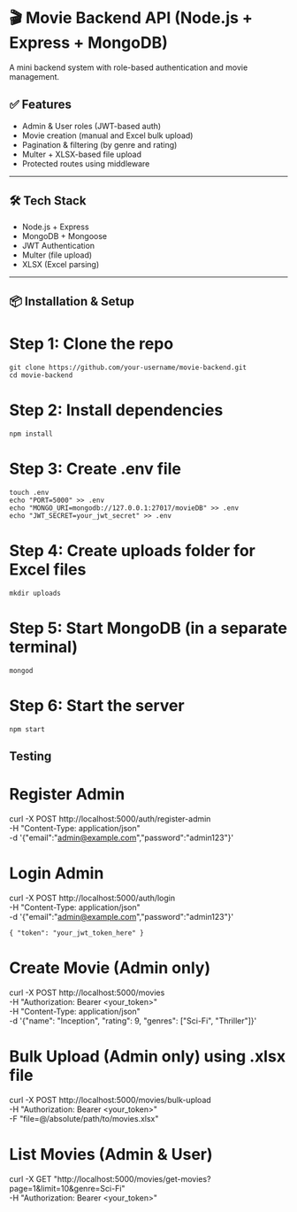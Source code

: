 # 🎬 Movie Backend API (Node.js + Express + MongoDB)

A mini backend system with role-based authentication and movie management.

## ✅ Features

- Admin & User roles (JWT-based auth)
- Movie creation (manual and Excel bulk upload)
- Pagination & filtering (by genre and rating)
- Multer + XLSX-based file upload
- Protected routes using middleware

---

## 🛠️ Tech Stack

- Node.js + Express
- MongoDB + Mongoose
- JWT Authentication
- Multer (file upload)
- XLSX (Excel parsing)

---

## 📦 Installation & Setup


# Step 1: Clone the repo
```
git clone https://github.com/your-username/movie-backend.git
cd movie-backend
```

# Step 2: Install dependencies
```
npm install
```

# Step 3: Create .env file
```
touch .env
echo "PORT=5000" >> .env
echo "MONGO_URI=mongodb://127.0.0.1:27017/movieDB" >> .env
echo "JWT_SECRET=your_jwt_secret" >> .env
```

# Step 4: Create uploads folder for Excel files
```
mkdir uploads
```

# Step 5: Start MongoDB (in a separate terminal)
```
mongod
```

# Step 6: Start the server
```
npm start
```


## Testing

# Register Admin
curl -X POST http://localhost:5000/auth/register-admin \
  -H "Content-Type: application/json" \
  -d '{"email":"admin@example.com","password":"admin123"}'

# Login Admin
curl -X POST http://localhost:5000/auth/login \
  -H "Content-Type: application/json" \
  -d '{"email":"admin@example.com","password":"admin123"}'

```
{ "token": "your_jwt_token_here" }
```

# Create Movie (Admin only)
curl -X POST http://localhost:5000/movies \
  -H "Authorization: Bearer <your_token>" \
  -H "Content-Type: application/json" \
  -d '{"name": "Inception", "rating": 9, "genres": ["Sci-Fi", "Thriller"]}'

# Bulk Upload (Admin only) using .xlsx file
curl -X POST http://localhost:5000/movies/bulk-upload \
  -H "Authorization: Bearer <your_token>" \
  -F "file=@/absolute/path/to/movies.xlsx"

# List Movies (Admin & User)
curl -X GET "http://localhost:5000/movies/get-movies?page=1&limit=10&genre=Sci-Fi" \
  -H "Authorization: Bearer <your_token>"





